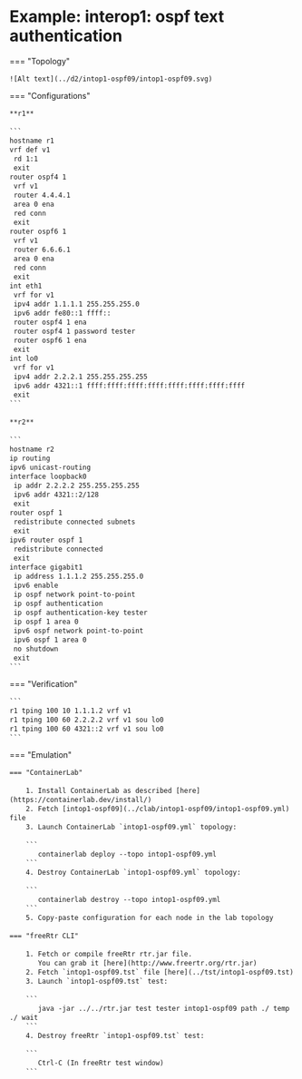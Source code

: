 # Example: interop1: ospf text authentication

=== "Topology"

    ![Alt text](../d2/intop1-ospf09/intop1-ospf09.svg)

=== "Configurations"

    **r1**

    ```
    hostname r1
    vrf def v1
     rd 1:1
     exit
    router ospf4 1
     vrf v1
     router 4.4.4.1
     area 0 ena
     red conn
     exit
    router ospf6 1
     vrf v1
     router 6.6.6.1
     area 0 ena
     red conn
     exit
    int eth1
     vrf for v1
     ipv4 addr 1.1.1.1 255.255.255.0
     ipv6 addr fe80::1 ffff::
     router ospf4 1 ena
     router ospf4 1 password tester
     router ospf6 1 ena
     exit
    int lo0
     vrf for v1
     ipv4 addr 2.2.2.1 255.255.255.255
     ipv6 addr 4321::1 ffff:ffff:ffff:ffff:ffff:ffff:ffff:ffff
     exit
    ```

    **r2**

    ```
    hostname r2
    ip routing
    ipv6 unicast-routing
    interface loopback0
     ip addr 2.2.2.2 255.255.255.255
     ipv6 addr 4321::2/128
     exit
    router ospf 1
     redistribute connected subnets
     exit
    ipv6 router ospf 1
     redistribute connected
     exit
    interface gigabit1
     ip address 1.1.1.2 255.255.255.0
     ipv6 enable
     ip ospf network point-to-point
     ip ospf authentication
     ip ospf authentication-key tester
     ip ospf 1 area 0
     ipv6 ospf network point-to-point
     ipv6 ospf 1 area 0
     no shutdown
     exit
    ```

=== "Verification"

    ```
    r1 tping 100 10 1.1.1.2 vrf v1
    r1 tping 100 60 2.2.2.2 vrf v1 sou lo0
    r1 tping 100 60 4321::2 vrf v1 sou lo0
    ```

=== "Emulation"

    === "ContainerLab"

        1. Install ContainerLab as described [here](https://containerlab.dev/install/)  
        2. Fetch [intop1-ospf09](../clab/intop1-ospf09/intop1-ospf09.yml) file  
        3. Launch ContainerLab `intop1-ospf09.yml` topology:  

        ```
           containerlab deploy --topo intop1-ospf09.yml  
        ```
        4. Destroy ContainerLab `intop1-ospf09.yml` topology:  

        ```
           containerlab destroy --topo intop1-ospf09.yml  
        ```
        5. Copy-paste configuration for each node in the lab topology

    === "freeRtr CLI"

        1. Fetch or compile freeRtr rtr.jar file.  
           You can grab it [here](http://www.freertr.org/rtr.jar)  
        2. Fetch `intop1-ospf09.tst` file [here](../tst/intop1-ospf09.tst)  
        3. Launch `intop1-ospf09.tst` test:  

        ```
           java -jar ../../rtr.jar test tester intop1-ospf09 path ./ temp ./ wait
        ```
        4. Destroy freeRtr `intop1-ospf09.tst` test:  

        ```
           Ctrl-C (In freeRtr test window)
        ```

